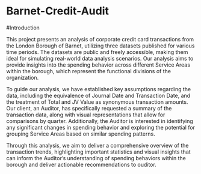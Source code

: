 # Barnet-Credit-Audit
#Introduction

This project presents an analysis of corporate credit card transactions from the London Borough of
Barnet, utilizing three datasets published for various time periods. The datasets are public and freely
accessible, making them ideal for simulating real-world data analysis scenarios. Our analysis aims to
provide insights into the spending behavior across different Service Areas within the borough, which
represent the functional divisions of the organization.

To guide our analysis, we have established key assumptions regarding the data, including the equivalence
of Journal Date and Transaction Date, and the treatment of Total and JV Value as synonymous
transaction amounts. Our client, an Auditor, has specifically requested a summary of the transaction
data, along with visual representations that allow for comparisons by quarter. Additionally, the Auditor is
interested in identifying any significant changes in spending behavior and exploring the potential for
grouping Service Areas based on similar spending patterns.

Through this analysis, we aim to deliver a comprehensive overview of the transaction trends,
highlighting important statistics and visual insights that can inform the Auditor’s understanding of
spending behaviors within the borough and deliver actionable recommendations to ouditor.
